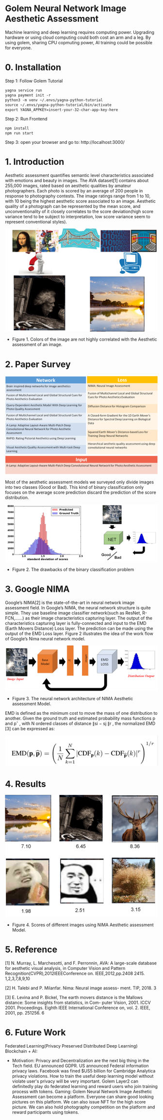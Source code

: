 # Golem Neural Network Image Aesthetic Assessment

Machine learning and deep learning requires computing power. Upgrading hardware or using cloud computing could both cost an arm and a leg. 
By using golem, sharing CPU copmuting power, AI training could be possible for everyone.
# 0. Installation
Step 1:
Follow Golem Tutorial
```
yagna service run
yagna payment init -r
python3 -m venv ~/.envs/yagna-python-tutorial
source ~/.envs/yagna-python-tutorial/bin/activate
export YAGNA_APPKEY=insert-your-32-char-app-key-here
```
Step 2:
Run Frontend
```
npm install
npm run start
```
Step 3:
open your browser and go to:
http://localhost:3000/

# 1. Introduction

Aesthetic assessment quantifies semantic level characteristics associated with emotions and beauty in images. The AVA dataset[1] contains about 255,000 images, rated based on aesthetic qualities by amateur photographers. Each photo is scored by an average of 200 people in response to photography contests. The image ratings range from 1 to 10, with 10 being the highest aesthetic score associated to an image. Aesthetic quality of a photograph can be represented by the mean score, and unconventionality of it closely correlates to the score deviation(high score variance tend to be subject to interpretation, low score variance seem to represent conventional styles).


![GolemAestheticAssessment](/imgs/F1.png)
- Figure 1. Colors of the image are not highly correlated with the Aesthetic assessment of an image.


# 2. Paper Survey


![GolemAestheticAssessment](/imgs/F2_2.png)

Most of the aesthetic assessment models we surveyed only divide images into two classes (Good or Bad). This kind of binary classification only focuses on the average score prediction discard the prediction of the score distribution.



![GolemAestheticAssessment](/imgs/F2_1.png)
- Figure 2. The drawbacks of the binary classification problem




# 3. Google NIMA

Google’s NIMA[2] is the state-of-the-art in neural network image assessment field. In Google’s NIMA, the neural network structure is quite simple. They use baseline image classifier network(such as ResNet, R-FCN,......) as their image characteristics capturing layer. The output of the characteristics capturing layer is fully-connected and input to the EMD (Earth Movers Distance) Loss layer. The prediction can be made using the output of the EMD Loss layer. Figure 2 illustrates the idea of the work flow of Google’s Nima neural network model. 


![GolemAestheticAssessment](/imgs/F3_1.png)
- Figure 3. The neural network architecture of NIMA Aesthetic assessment Model.

EMD is defined as the minimum cost to move the mass of one distribution to another. Given the ground truth and estimated probability mass functions p and pˆ , with N ordered classes of distance ∥si − sj ∥r , the normalized EMD [3] can be expressed as: 

![GolemAestheticAssessment](/imgs/F3_2.jpg)

# 4. Results


![GolemAestheticAssessment](/imgs/F4.png)

- Figure 4.  Scores of different images using NIMA Aesthetic assessment  Model.

# 5. Reference

[1] N. Murray, L. Marchesotti, and F. Perronnin, AVA: A large-scale database for aesthetic visual analysis, in Computer Vision and Pattern Recognition(CVPR),2012IEEEConference on. IEEE,2012,pp.2408 2415. 1,2,3,7,8,9,10

[2] H. Talebi and P. Milanfar. Nima: Neural image assess- ment. TIP, 2018. 3

[3] E. Levina and P. Bickel, The earth movers distance is the Mallows distance: Some insights from statistics, in Com- puter Vision, 2001. ICCV 2001. Proceedings. Eighth IEEE International Conference on, vol. 2. IEEE, 2001, pp. 251256. 6

# 6. Future Work

Federated Learning(Privacy Preserved Distributed Deep Learning) Blockchain + AI: 
 - Motivation: Privacy and Decentralization are the next big thing in the Tech field. EU announced GDPR. US announced Federal information privacy laws. Facebook was fined $US5 billion for Cambridge Analytica privacy violations. How to train the useful deep learning model without violate user's privacy will be very important. Golem Layer2 can definitedly play do federated learning and reward users who join training process with tokens. 
Gaming: Golem Neural Network Image Aesthetic Assessment can become a platform. Everyone can share good looking pictures on this platform. We can also issue NFT for the high score picture. We can also hold photography competition on the platform and reward participants using tokens.

